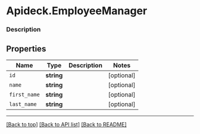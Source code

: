 # Apideck.EmployeeManager

### Description

## Properties
Name | Type | Description | Notes
------------ | ------------- | ------------- | -------------
`id` | **string** |  | [optional] 
`name` | **string** |  | [optional] 
`first_name` | **string** |  | [optional] 
`last_name` | **string** |  | [optional] 





---

[[Back to top]](#) [[Back to API list]](../../../../README.md#documentation-for-api-endpoints) [[Back to README]](../../../../README.md)


